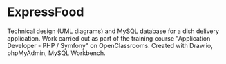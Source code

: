 # ExpressFood
Technical design (UML diagrams) and MySQL database for a dish delivery application.
Work carried out as part of the training course "Application Developer - PHP / Symfony" on OpenClassrooms.
Created with Draw.io, phpMyAdmin, MySQL Workbench.
